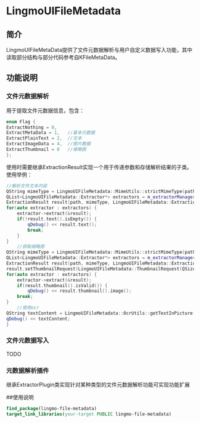 # LingmoUIFileMetadata
## 简介
LingmoUIFileMetaData提供了文件元数据解析与用户自定义数据写入功能，其中读取部分结构与部分代码参考自KFileMetaData。
## 功能说明
### 文件元数据解析
用于提取文件元数据信息，包含： 
```c++
enum Flag {
ExtractNothing = 0,
ExtractMetaData = 1,   //基本元数据
ExtractPlainText = 2,  //文本
ExtractImageData = 4,  //图片数据
ExtractThumbnail = 8   //缩略图
};
```
使用时需要继承ExtractionResult实现一个用于传递参数和存储解析结果的子类。
使用举例：
```c++
//解析文件文本内容
QString mimeType = LingmoUIFileMetadata::MimeUtils::strictMimeType(path, {}).name();
QList<LingmoUIFileMetadata::Extractor*> extractors = m_extractorManager.fetchExtractors(mimeType);
ExtractionResult result(path, mimeType, LingmoUIFileMetadata::ExtractionResult::Flag::ExtractPlainText);
for(auto extractor : extractors) {
    extractor->extract(&result);
    if(!result.text().isEmpty()) {
        qDebug() << result.text();
        break;
    }
}
    //获取缩略图
QString mimeType = LingmoUIFileMetadata::MimeUtils::strictMimeType(path, {}).name();
QList<LingmoUIFileMetadata::Extractor*> extractors = m_extractorManager.fetchExtractors(mimeType);
ExtractionResult result(path, mimeType, LingmoUIFileMetadata::ExtractionResult::Flag::ExtractThumbnail);
result.setThumbnailRequest(LingmoUIFileMetadata::ThumbnailRequest(QSize(512, 512), 1));
for(auto extractor : extractors) {
    extractor->extract(&result);
    if(result.thumbnail().isValid()) {
        qDebug() << result.thumbnail().image();
    break;
}
    //使用ocr
QString textContent = LingmoUIFileMetadata::OcrUtils::getTextInPicture(path);
qDebug() << textContent;
}
```
### 文件元数据写入
TODO
### 元数据解析插件
继承ExtractorPlugin类实现针对某种类型的文件元数据解析功能可实现功能扩展

##使用说明
```cmake
find_package(lingmo-file-metadata)
target_link_libraries(your-target PUBLIC lingmo-file-metadata)
```
